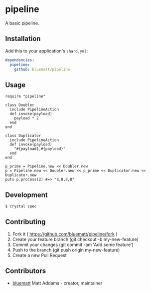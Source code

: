 # pipeline

A basic pipeline.

## Installation

Add this to your application's `shard.yml`:

```yaml
dependencies:
  pipeline:
    github: bluematt/pipeline
```

## Usage

```crystal
require "pipeline"

class Doubler
  include PipelineAction
  def invoke(payload)
    payload * 2
  end
end

class Duplicator
  include PipelineAction
  def invoke(payload)
    "#{payload},#{payload}"
  end
end

p_prime = Pipeline.new << Doubler.new
p = Pipeline.new << Doubler.new << p_prime << Duplicator.new << Duplicator.new
puts p.process(2) #=> "8,8,8,8"
```

## Development

```bash
$ crystal spec
```

## Contributing

1. Fork it ( https://github.com/bluematt/pipeline/fork )
2. Create your feature branch (git checkout -b my-new-feature)
3. Commit your changes (git commit -am 'Add some feature')
4. Push to the branch (git push origin my-new-feature)
5. Create a new Pull Request

## Contributors

- [bluematt](https://github.com/bluematt) Matt Addams - creator, maintainer

